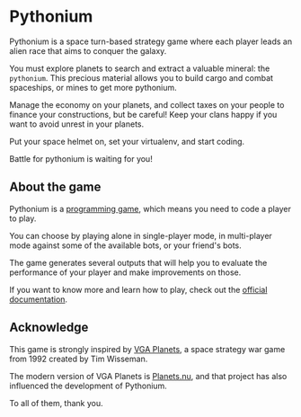 # Pythonium

Pythonium is a space turn-based strategy game where each player leads an alien race that aims to conquer the galaxy.

You must explore planets to search and extract a valuable mineral: the `pythonium`.
This precious material allows you to build cargo and combat spaceships, or mines to get
more pythonium.

Manage the economy on your planets, and collect taxes on your people to finance your
constructions, but be careful! Keep your clans happy if you want to avoid unrest in your planets.

Put your space helmet on, set your virtualenv, and start coding.

Battle for pythonium is waiting for you!

## About the game

Pythonium is a [programming game](https://en.wikipedia.org/wiki/Programming_game), which means you need to code a player to play.

You can choose by playing alone in single-player mode, in multi-player mode against some of the available bots, or your friend's bots.

The game generates several outputs that will help you to evaluate the performance of your player and make improvements on those.

If you want to know more and learn how to play, check out the [official documentation](https://pythonium.readthedocs.io/en/latest/).

## Acknowledge

This game is strongly inspired by [VGA Planets](https://en.wikipedia.org/wiki/VGA_Planets), a space strategy war game from 1992 created by Tim Wisseman.

The modern version of VGA Planets is [Planets.nu](https://planets.nu/), and that project has also influenced the development of Pythonium.

To all of them, thank you.
